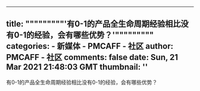 
---
title: """""""""'有0-1的产品全生命周期经验相比没有0-1的经验，会有哪些优势？'"""""""""
categories: 
    - 新媒体
    - PMCAFF - 社区
author: PMCAFF - 社区
comments: false
date: Sun, 21 Mar 2021 21:48:03 GMT
thumbnail: ''
---

<div>   
有0-1的产品全生命周期经验相比没有0-1的经验，会有哪些优势？  
</div>
            
